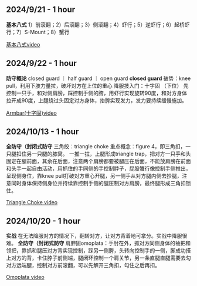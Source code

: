 ## 2024/9/21 - 1 hour
**基本八式**
1）前滚翻；2）后滚翻；3）侧滚翻；4）虾行；5）逆虾行；6）起桥虾行；7）S-Mount；8）蟹行

[基本八式video](https://www.bilibili.com/video/BV1Mk4y1p7h5/?vd_source=93891b72d03f240d275d6323d98b24ae
)

## 2024/9/22 - 1 hour
**防守概论**
closed guard ｜ half guard ｜ open guard
**closed guard**
破势：knee pull，利用下肢力量拉，破坏对方在上位的重心
降服技入门：十字固 （下位）
先控制一只手，和对侧肩膀，踩控制手侧的胯，用虾行实现旋转90度，和对方身体拉开成90度，上腿绕过头固定对方身体，抬胯实现发力，发力要持续缓慢施加。

[Armbar(十字固)video](https://www.bilibili.com/video/BV1cosTeLES3/?spm_id_from=333.999.0.0&vd_source=93891b72d03f240d275d6323d98b24ae)

## 2024/10/13 - 1 hour
**全防守（封闭式防守**
三角绞：triangle choke
重点概念：figure 4，即三角扣，一只腿扣住另一只腿的膝窝。 一推一拉，上腿形成triangle trap，把对方一只手和头固定在腿前面，其余在后面，注意两个肩膀都要被腿压在后面，不能放肩膀在前面和头手一起自由活动，用抓住的手同侧的手控制脖子，屁股蟹行像控制手侧推出，呈现侧身位，靠knee pull打破对方重心开腿，另一侧手从对方腿内侧去抄腿，注意同时身体保持侧身位并持续靠控制手侧的腿压制对方肩膀，最终腿形成三角扣锁住。

[Triangle Choke video](https://www.bilibili.com/video/BV1qKHWekEiY/?spm_id_from=333.999.0.0&vd_source=93891b72d03f240d275d6323d98b24ae)

## 2024/10/20 - 1 hour
**实战**
在无法降服对方的情况下，翻转对方，让对方背着地可拿分。实战中降服很难。
**全防守（封闭式防守**
肩胛固omoplata：手肘在外，抓对方同侧身体的袖把和领把，靠抓和腿压对方背实现控制，踩另一侧胯，头转向控制手的一侧，脚成功搭上对方的背，卡住脖子前侧端，腿闭环控制一个肩关节，另一条直腿直腿需要去勾对方远端腿，控制对方前滚翻，可以先解开三角扣，勾住之后再扣。

[Omoplata video](https://www.bilibili.com/video/BV1Qi4JePEQQ/?spm_id_from=333.999.0.0&vd_source=93891b72d03f240d275d6323d98b24ae)
